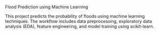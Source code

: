 Flood Prediction using Machine Learning

This project predicts the probability of floods using machine learning techniques.
The workflow includes data preprocessing, exploratory data analysis (EDA), feature engineering, and model training using scikit-learn.
